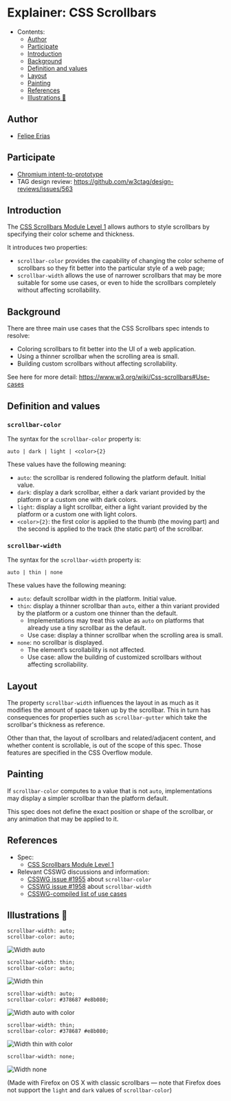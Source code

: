 # Explainer: CSS Scrollbars

- Contents:
  - [Author](#author)
  - [Participate](#participate)
  - [Introduction](#introduction)
  - [Background](#background)
  - [Definition and values](#definition-and-values)
  - [Layout](#layout)
  - [Painting](#painting)
  - [References](#references)
  - [Illustrations 🌅](#illustrations-)

## Author

* [Felipe Erias](felipeerias)

## Participate

* [Chromium intent-to-prototype]()
* TAG design review: https://github.com/w3ctag/design-reviews/issues/563

## Introduction

The [CSS Scrollbars Module Level 1](https://drafts.csswg.org/css-scrollbars/) allows authors to style scrollbars by specifying their color scheme and thickness.

It introduces two properties:

* `scrollbar-color` provides the capability of changing the color scheme of scrollbars so they fit better into the particular style of a web page;
* `scrollbar-width` allows the use of narrower scrollbars that may be more suitable for some use cases, or even to hide the scrollbars completely without affecting scrollability.

## Background

There are three main use cases that the CSS Scrollbars spec intends to resolve:

* Coloring scrollbars to fit better into the UI of a web application.
* Using a thinner scrollbar when the scrolling area is small.
* Building custom scrollbars without affecting scrollability.

See here for more detail: https://www.w3.org/wiki/Css-scrollbars#Use-cases

## Definition and values

### `scrollbar-color`

The syntax for the `scrollbar-color` property is:

```
auto | dark | light | <color>{2}
```

These values have the following meaning:

* `auto`: the scrollbar is rendered following the platform default. Initial value.
* `dark`: display a dark scrollbar, either a dark variant provided by the platform or a custom one with dark colors.
* `light`: display a light scrollbar, either a light variant provided by the platform or a custom one with light colors.
* `<color>{2}`: the first color is applied to the thumb (the moving part) and the second is applied to the track (the static part) of the scrollbar.

### `scrollbar-width`

The syntax for the `scrollbar-width` property is:

```
auto | thin | none
```

These values have the following meaning:

* `auto`: default scrollbar width in the platform. Initial value.
* `thin`: display a thinner scrollbar than `auto`, either a thin variant provided by the platform or a custom one thinner than the default.
  * Implementations may treat this value as `auto` on platforms that already use a tiny scrollbar as the default.
  * Use case: display a thinner scrollbar when the scrolling area is small.
* `none`: no scrollbar is displayed.
  * The element’s scrollability is not affected.
  * Use case: allow the building of customized scrollbars without affecting scrollability.

## Layout

The property `scrollbar-width` influences the layout in as much as it modifies the amount of space taken up by the scrollbar. This in turn has consequences for properties such as `scrollbar-gutter` which take the scrollbar's thickness as reference.

Other than that, the layout of scrollbars and related/adjacent content, and whether content is scrollable, is out of the scope of this spec. Those features are specified in the CSS Overflow module.

## Painting

If `scrollbar-color` computes to a value that is not `auto`, implementations may display a simpler scrollbar than the platform default.

This spec does not define the exact position or shape of the scrollbar, or any animation that may be applied to it.

## References

* Spec:
  * [CSS Scrollbars Module Level 1](https://drafts.csswg.org/css-scrollbars/)
* Relevant CSSWG discussions and information:
  * [CSSWG issue #1955](https://github.com/w3c/csswg-drafts/issues/1955) about `scrollbar-color`
  * [CSSWG issue #1958](https://github.com/w3c/csswg-drafts/issues/1958) about `scrollbar-width`
  * [CSSWG-compiled list of use cases](https://www.w3.org/wiki/Css-scrollbars#Use-cases)

## Illustrations 🌅


```
scrollbar-width: auto;
scrollbar-color: auto;
```

![Width auto](images/scrollbar-width-auto.png)

```
scrollbar-width: thin;
scrollbar-color: auto;
```

![Width thin](images/scrollbar-width-thin.png)

```
scrollbar-width: auto;
scrollbar-color: #378687 #e8b080;
```

![Width auto with color](images/scrollbar-width-auto-color.png)

```
scrollbar-width: thin;
scrollbar-color: #378687 #e8b080;
```

![Width thin with color](images/scrollbar-width-thin-color.png)

```
scrollbar-width: none;
```

![Width none](images/scrollbar-width-none.png)

(Made with Firefox on OS X with classic scrollbars — note that Firefox does not support the `light` and `dark` values of `scrollbar-color`)
